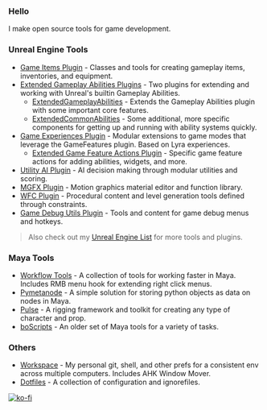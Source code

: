 ### Hello

I make open source tools for game development.

### Unreal Engine Tools

- [Game Items Plugin](https://github.com/bohdon/GameItemsPlugin) - Classes and tools for creating gameplay items, inventories, and equipment.
- [Extended Gameplay Abilities Plugins](https://github.com/bohdon/ExtendedGameplayAbilitiesPlugin) - Two plugins for extending and working with Unreal's builtin Gameplay Abilities.
  - [ExtendedGameplayAbilities](https://github.com/bohdon/ExtendedGameplayAbilitiesPlugin#extendedgameplayabilities) - Extends the Gameplay Abilities plugin with some important core features.
  - [ExtendedCommonAbilities](https://github.com/bohdon/ExtendedGameplayAbilitiesPlugin#extendedcommonabilities) - Some additional, more specific components for getting up and running with ability systems quickly.
- [Game Experiences Plugin](https://github.com/bohdon/GameExperiencesPlugin) - Modular extensions to game modes that leverage the GameFeatures plugin. Based on Lyra experiences.
  - [Extended Game Feature Actions Plugin](https://github.com/bohdon/GameExperiencesPlugin#extended-game-feature-actions-plugin) - Specific game feature actions for adding abilities, widgets, and more.
- [Utility AI Plugin](https://github.com/bohdon/UtilityAIPlugin) - AI decision making through modular utilities and scoring.
- [MGFX Plugin](https://github.com/bohdon/MGFXPlugin) - Motion graphics material editor and function library.
- [WFC Plugin](https://github.com/bohdon/WFCPlugin) - Procedural content and level generation tools defined through constraints.
- [Game Debug Utils Plugin](https://github.com/bohdon/GameDebugUtilsPlugin) - Tools and content for game debug menus and hotkeys.

> Also check out my [Unreal Engine List](https://github.com/stars/bohdon/lists/unreal-engine) for more tools and plugins.

### Maya Tools

- [Workflow Tools](https://github.com/bohdon/maya-workflowtools) - A collection of tools for working faster in Maya. Includes RMB menu hook for extending right click menus.
- [Pymetanode](https://github.com/bohdon/maya-pymetanode) - A simple solution for storing python objects as data on nodes in Maya.
- [Pulse](https://github.com/bohdon/maya-pulse) - A rigging framework and toolkit for creating any type of character and prop.
- [boScripts](https://github.com/bohdon/boScripts) - An older set of Maya tools for a variety of tasks.

### Others

- [Workspace](https://github.com/bohdon/workspace) - My personal git, shell, and other prefs for a consistent env across multiple computers. Includes AHK Window Mover.
- [Dotfiles](https://github.com/bohdon/dotfiles) - A collection of configuration and ignorefiles.


[![ko-fi](https://ko-fi.com/img/githubbutton_sm.svg)](https://ko-fi.com/bohdon)
